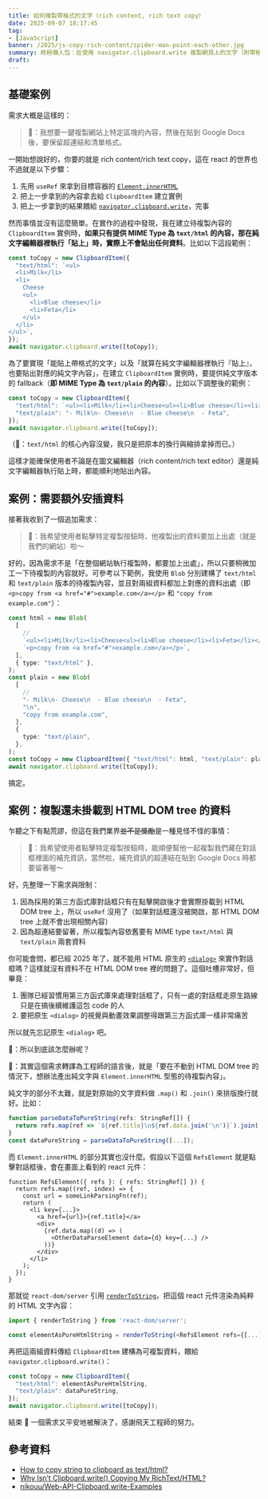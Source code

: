 ```yaml
---
title: 如何複製帶格式的文字（rich content, rich text copy）
date: 2025-09-07 18:17:45
tag:
- [JavaScript]
banner: /2025/js-copy-rich-content/spider-man-point-each-other.jpg
summary: 終極懶人包：在使用 navigator.clipboard.write 複製網頁上的文字（附帶格式）時，要同時提供 text/html 和 text/plain 型態的內容，不然無法對純文字編輯器進行貼上。
draft: 
---
```


## 基礎案例

需求大概是這樣的：

> 🥹：我想要一鍵複製網站上特定區塊的內容，然後在貼到 Google Docs 後，要保留超連結和清單格式。

一開始想說好的，你要的就是 rich content/rich text copy，這在 react 的世界也不過就是以下步驟：

1. 先用 `useRef` 來拿到目標容器的 [`Element.innerHTML`](https://developer.mozilla.org/en-US/docs/Web/API/Element/innerHTML)
2. 把上一步拿到的內容拿去給 `ClipboardItem` 建立實例
3. 把上一步拿到的結果餵給 [`navigator.clipboard.write`](https://developer.mozilla.org/en-US/docs/Web/API/Clipboard/write)，完事

然而事情並沒有這麼簡單。在實作的過程中發現，我在建立待複製內容的 `ClipboardItem` 實例時，**如果只有提供 MIME Type 為 `text/html` 的內容，那在純文字編輯器裡執行「貼上」時，實際上不會貼出任何資料**。比如以下這段範例：

```ts
const toCopy = new ClipboardItem({
  "text/html": `<ul>
  <li>Milk</li>
  <li>
    Cheese
    <ul>
      <li>Blue cheese</li>
      <li>Feta</li>
    </ul>
  </li>
</ul>`,
});
await navigator.clipboard.write([toCopy]);
```

為了要實現「能貼上帶格式的文字」以及「就算在純文字編輯器裡執行『貼上』，也要貼出對應的純文字內容」，在建立 `ClipboardItem` 實例時，要提供純文字版本的 fallback（**即 MIME Type 為 `text/plain` 的內容**）。比如以下調整後的範例：

```ts
const toCopy = new ClipboardItem({
  "text/html": `<ul><li>Milk</li><li>Cheese<ul><li>Blue cheese</li><li>Feta</li></ul></li></ul>`,
  "text/plain": "- Milk\n- Cheese\n  - Blue cheese\n  - Feta",
});
await navigator.clipboard.write([toCopy]);
```

（🦊：`text/html` 的核心內容沒變，我只是把原本的換行與縮排拿掉而已。）

這樣才能確保使用者不論是在圖文編輯器（rich content/rich text editor）還是純文字編輯器執行貼上時，都能順利地貼出內容。

## 案例：需要額外安插資料

接著我收到了一個追加需求：

> 🥹：我希望使用者點擊特定複製按鈕時，他複製出的資料要加上出處（就是我們的網站）啦～

好的，因為需求不是「在整個網站執行複製時，都要加上出處」，所以只要稍微加工一下待複製的內容就好。可參考以下範例，我使用 `Blob` 分別建構了 `text/html` 和 `text/plain` 版本的待複製內容，並且對兩組資料都加上對應的資料出處（即 `<p>copy from <a href="#">example.com</a></p>` 和 `"copy from example.com"`）：

```ts
const html = new Blob(
  [
    //
    `<ul><li>Milk</li><li>Cheese<ul><li>Blue cheese</li><li>Feta</li></ul></li></ul>`,
    `<p>copy from <a href="#">example.com</a></p>`,
  ],
  { type: "text/html" },
);
const plain = new Blob(
  [
    //
    "- Milk\n- Cheese\n  - Blue cheese\n  - Feta",
    "\n",
    "copy from example.com",
  ],
  {
    type: "text/plain",
  },
);
const toCopy = new ClipboardItem({ "text/html": html, "text/plain": plain });
await navigator.clipboard.write([toCopy]);
```

搞定。

## 案例：複製還未掛載到 HTML DOM tree 的資料

乍聽之下有點荒謬，但這在我們業界~~並不是獎勵~~是一種見怪不怪的事情：

> 🥹：我希望使用者點擊特定複製按鈕時，能順便幫他一起複製我們藏在對話框裡面的補充資訊，當然啦，補充資訊的超連結在貼到 Google Docs 時都要留著喔～

好，先整理一下需求與限制：

1. 因為採用的第三方函式庫對話框只有在點擊開啟後才會實際掛載到 HTML DOM tree 上，所以 `useRef` 沒用了（如果對話框還沒被開啟，那 HTML DOM tree 上就不會出現相關內容）
2. 因為超連結要留著，所以複製內容依舊要有 MIME type `text/html` 與 `text/plain` 兩套資料

你可能會問，都已經 2025 年了，就不能用 HTML 原生的 [`<dialog>`](https://developer.mozilla.org/en-US/docs/Web/HTML/Reference/Elements/dialog) 來實作對話框嗎？這樣就沒有資料不在 HTML DOM tree 裡的問題了。這個吐槽非常好，但畢竟：

1. 團隊已經習慣用第三方函式庫來處理對話框了，只有一處的對話框走原生路線只是在搞後續維護這包 code 的人
2. 要把原生 `<dialog>` 的視覺與動畫效果調整得跟第三方函式庫一樣非常痛苦

所以就先忘記原生 `<dialog>` 吧。

🥺：所以到底該怎麼辦呢？

🦊：其實這個需求轉譯為工程師的語言後，就是「要在不動到 HTML DOM tree 的情況下，想辦法產出純文字與 `Element.innerHTML` 型態的待複製內容」。

純文字的部分不太難，就是對原始的文字資料做 `.map()` 和 `.join()` 來排版換行就好。比如：

```ts
function parseDataToPureString(refs: StringRef[]) {
  return refs.map(ref => `${ref.title}\n${ref.data.join('\n')}`).join('\n');
}
const dataPureString = parseDataToPureString([...]);
```

而 `Element.innerHTML` 的部分其實也沒什麼。假設以下這個 `RefsElement` 就是點擊對話框後，會在畫面上看到的 react 元件：

```tsx
function RefsElement({ refs }: { refs: StringRef[] }) {
  return refs.map((ref, index) => {
    const url = someLinkParsingFn(ref);
    return (
      <li key={...}>
        <a href={url}>{ref.title}</a>
        <div>
          {ref.data.map((d) => (
            <OtherDataParseElement data={d} key={...} />
          ))}
        </div>
      </li>
    );
  });
}
```

那就從 `react-dom/server` 引用 [`renderToString`](https://react.dev/reference/react-dom/server/renderToString)，把這個 react 元件渲染為純粹的 HTML 文字內容：

```ts
import { renderToString } from 'react-dom/server';

const elementAsPureHtmlString = renderToString(<RefsElement refs={[...]} />);
```

再把這兩組資料傳給 `ClipboardItem` 建構為可複製資料，餵給 `navigator.clipboard.write()`：

```ts
const toCopy = new ClipboardItem({
  "text/html": elementAsPureHtmlString,
  "text/plain": dataPureString,
});
await navigator.clipboard.write([toCopy]);
```

結束 🌚 一個需求又平安地被解決了，感謝飛天工程師的努力。

## 參考資料

- [How to copy string to clipboard as text/html?](https://stackoverflow.com/a/74216984)
- [Why Isn’t Clipboard.write() Copying My RichText/HTML?](https://www.nikouusitalo.com/blog/why-isnt-clipboard-write-copying-my-richtext-html/)
- [nikouu/Web-API-Clipboard.write-Examples](https://github.com/nikouu/Web-API-Clipboard.write-Examples)
